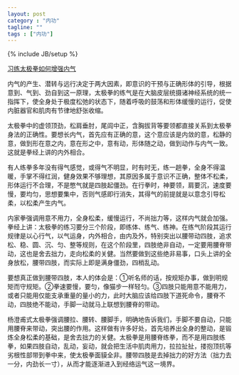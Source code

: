 ```yaml
---
layout: post
category : "内功"
tagline: ""
tags : ["内功"]
---
```

{% include JB/setup %}

[习练太极拳如何增强内气](http://mp.weixin.qq.com/s?__biz=MzA4MjA4OTkzNQ==&mid=200901818&idx=1&sn=196a8cf52408c508165f620879b2ec05&key=79cf83ea5128c3e5654fcdac2c13529ccda37b9e2de06dd80189e7e6762f8b1e74e819290aef00e4067971fc35bad1a7&ascene=0&uin=MTE3OTExMjE0MQ%3D%3D&devicetype=iMac+MacBookPro11%2C1+OSX+OSX+10.10+build(14A389)&version=11020012&pass_ticket=48xy2qwuELYjWREMKF7Ewza0ceaEo2RVPMOPuLZ5p9HDmQ7JGPzyeFTFLMfxZ7Mt)

内气的产生、潜转与远行决定于两大因素，即意识的干预与正确形体的引导，根据意到、气到、劲自到这一原理，太极拳的练气是在大脑皮层统摄诸神经系统的统一指挥下，使全身处于极度松弛的状态下，随着呼吸的鼓荡和形体缓慢的运行，促使内脏器官和肌肉有节律地舒张收缩。

太极拳中的虚领顶劲，松肩垂肘，尾闾中正，含胸拔背等要领都直接关系到太极拳身法的正确性。要想长内气，首先应有正确的意，这个意应该是内敛的意，松静的意，做到形在意之内，意在形之中，意有动，形体随之动，做到动作与内气一致。这就是拳经上讲的内外相合。

有人练拳多年没有得气感觉，或得气不明显，时有时无，练一趟拳，全身不得温暖，手掌不得红润，健身效果不够理想，其原因多属于意识不正确，整体不松柔，形体运行不合理，不是憋气就是四肢起僵劲。在行拳时，神要领，肩要沉，速度要慢，要均匀，思想要集中，否则气感即行消失，其得气的前提就是以意念引导松柔，以松柔产生内气。

内家拳强调用意不用力，全身松柔，缓慢运行，不尚拙力等，这样内气就会加强。拳经上讲：太极拳的练习要分三个阶段，即练体、练气、练神。在练气阶段其运行规律是以心行气，以气运身，内外相合，由内及外，特别突出以腰带动四肢，追求松、稳、圆、沉、匀、整等规则，在这个阶段里，四肢绝非自动，一定要用腰脊带动，这也是舍去拙力，走向松柔的关健。当然要做到这些绝非易事，口头上讲的全身放松，腰带四肢，而实际上即是满身僵劲，四梢乱动。

要想真正做到腰带四肢，本人的体会是：①听名师的话，按规矩办事，做到明规矩而守规矩。②拳速要慢，要匀，像猫步一样轻匀。③四肢只能用意不能用力，或者只能用仅能支承重量的量小的力，此时大脑应该给四肢下道死命令，腰脊不动，四肢绝不能动，手脚一动就马上联想到腰脊的带动。

杨澄甫式太极拳强调腰拉、腰转、腰脚手，明确地告诉我们，手脚不要自动，只能用腰脊来带动，突出腰的作用。这样做有许多好处，首先培养出全身的整动，是锻炼全身松柔的基础，是舍去拙力的关健。太极拳是用腰脊练拳，而不是用四肢练拳，如果四肢自动，乱动，妄动，就会把生活中肌肉用力，拉拉扯扯，搂抱顶抗等劣根性部带到拳中来，使太极拳面貘全非。腰带四肢是去掉拙力的好方法（拙力去一分，内劲长一寸），从而才能逐渐进入到经络运气这一境界。